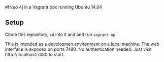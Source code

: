 #fNeo 4j in a Vagrant box running Ubuntu 14.04

## Setup
Clone this repository, `cd` into it and and run `vagrant up`.

This is intended as a developmen environment on a local machine.
The web interface is exposed on ports 7480. No authentication needed.
Just visit http://localhost:7480 to start.
